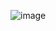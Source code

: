 ![image](https://github.com/yogini1234/assign1/assets/131955598/b3e7bcd1-b150-4d8f-a82c-bdf0848189af)
